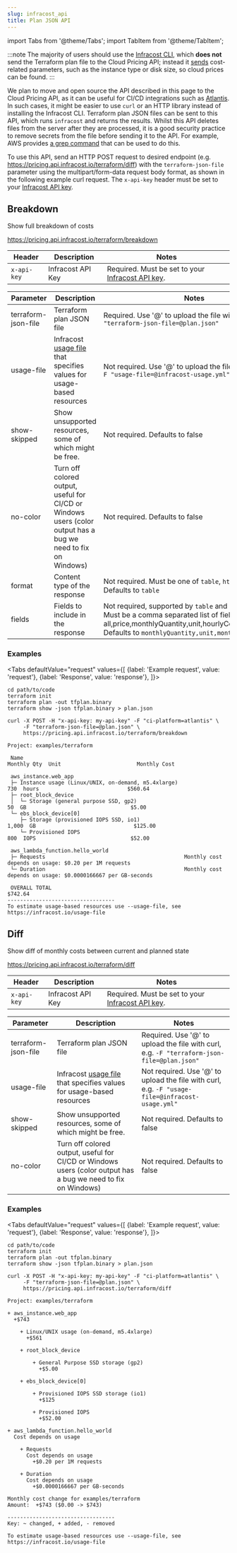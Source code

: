 ```yaml
---
slug: infracost_api
title: Plan JSON API
---
```


import Tabs from '@theme/Tabs';
import TabItem from '@theme/TabItem';

:::note
The majority of users should use the [Infracost CLI](/docs/#quick-start), which **does not** send the Terraform plan file to the Cloud Pricing API; instead it [sends](/docs/faq#what-data-is-sent-to-the-cloud-pricing-api) cost-related parameters, such as the instance type or disk size, so cloud prices can be found.
:::

We plan to move and open source the API described in this page to the Cloud Pricing API, as it can be useful for CI/CD integrations such as [Atlantis](/docs/integrations/cicd#atlantis). In such cases, it might be easier to use `curl` or an HTTP library instead of installing the Infracost CLI. Terraform plan JSON files can be sent to this API, which runs `infracost` and returns the results. Whilst this API deletes files from the server after they are processed, it is a good security practice to remove secrets from the file before sending it to the API. For example, AWS provides [a grep command](https://gist.github.com/alikhajeh1/f2c3f607c44dabc70c73e04d47bb1307) that can be used to do this.

To use this API, send an HTTP POST request to desired endpoint (e.g. https://pricing.api.infracost.io/terraform/diff) with the `terraform-json-file` parameter using the multipart/form-data request body format, as shown in the following example curl request. The `x-api-key` header must be set to your [Infracost API key](/docs/#2-get-api-key).

## Breakdown

Show full breakdown of costs

https://pricing.api.infracost.io/terraform/breakdown

| Header | Description | Notes |
| ---       | ---         | ---   |
| `x-api-key` | Infracost API Key | Required.  Must be set to your [Infracost API key](/docs/#2-get-api-key). |

| Parameter | Description | Notes |
| ---       | ---         | ---   |
| terraform-json-file | Terraform plan JSON file | Required. Use '@' to upload the file with curl, e.g. `-F "terraform-json-file=@plan.json"` |
| usage-file | Infracost [usage file](/docs/usage_based_resources) that specifies values for usage-based resources | Not required. Use '@' to upload the file with curl, e.g. `-F "usage-file=@infracost-usage.yml"` |
| show-skipped | Show unsupported resources, some of which might be free. | Not required. Defaults to false |
| no-color | Turn off colored output, useful for CI/CD or Windows users (color output has a bug we need to fix on Windows) | Not required. Defaults to false |
| format | Content type of the response | Not required.  Must be one of `table`, `html` or `json`.  Defaults to `table` |
| fields | Fields to include in the response | Not required, supported by `table` and `html` formats.  Must be a comma separated list of fields: all,price,monthlyQuantity,unit,hourlyCost,monthlyCost.  Defaults to `monthlyQuantity,unit,monthlyCost` |

### Examples

<Tabs
defaultValue="request"
values={[
{label: 'Example request', value: 'request'},
{label: 'Response', value: 'response'},
]}>
<TabItem value="request">

  ```shell
  cd path/to/code
  terraform init
  terraform plan -out tfplan.binary
  terraform show -json tfplan.binary > plan.json

  curl -X POST -H "x-api-key: my-api-key" -F "ci-platform=atlantis" \
       -F "terraform-json-file=@plan.json" \
       https://pricing.api.infracost.io/terraform/breakdown
  ```

  </TabItem>
  <TabItem value="response">

  ```text
  Project: examples/terraform
  
   Name                                                           Monthly Qty  Unit                        Monthly Cost 
                                                                                                                        
   aws_instance.web_app                                                                                                 
   ├─ Instance usage (Linux/UNIX, on-demand, m5.4xlarge)                  730  hours                            $560.64 
   ├─ root_block_device                                                                                                 
   │  └─ Storage (general purpose SSD, gp2)                                50  GB                                 $5.00 
   └─ ebs_block_device[0]                                                                                               
      ├─ Storage (provisioned IOPS SSD, io1)                            1,000  GB                               $125.00 
      └─ Provisioned IOPS                                                 800  IOPS                              $52.00 
                                                                                                                        
   aws_lambda_function.hello_world                                                                                      
   ├─ Requests                                            Monthly cost depends on usage: $0.20 per 1M requests          
   └─ Duration                                            Monthly cost depends on usage: $0.0000166667 per GB-seconds   
                                                                                                                        
   OVERALL TOTAL                                                                                                $742.64 
  ----------------------------------
  To estimate usage-based resources use --usage-file, see https://infracost.io/usage-file
  ```

  </TabItem>
</Tabs>

## Diff 

Show diff of monthly costs between current and planned state

https://pricing.api.infracost.io/terraform/diff

| Header | Description | Notes |
| ---       | ---         | ---   |
| `x-api-key` | Infracost API Key | Required.  Must be set to your [Infracost API key](/docs/#2-get-api-key). |

| Parameter | Description | Notes |
| ---       | ---         | ---   |
| terraform-json-file | Terraform plan JSON file | Required. Use '@' to upload the file with curl, e.g. `-F "terraform-json-file=@plan.json"` |
| usage-file | Infracost [usage file](/docs/usage_based_resources) that specifies values for usage-based resources | Not required. Use '@' to upload the file with curl, e.g. `-F "usage-file=@infracost-usage.yml"` |
| show-skipped | Show unsupported resources, some of which might be free. | Not required. Defaults to false |
| no-color | Turn off colored output, useful for CI/CD or Windows users (color output has a bug we need to fix on Windows) | Not required. Defaults to false |

### Examples

<Tabs
  defaultValue="request"
  values={[
    {label: 'Example request', value: 'request'},
    {label: 'Response', value: 'response'},
  ]}>
  <TabItem value="request">

  ```shell
  cd path/to/code
  terraform init
  terraform plan -out tfplan.binary
  terraform show -json tfplan.binary > plan.json

  curl -X POST -H "x-api-key: my-api-key" -F "ci-platform=atlantis" \
       -F "terraform-json-file=@plan.json" \
       https://pricing.api.infracost.io/terraform/diff
  ```

  </TabItem>
  <TabItem value="response">

  ```text
  Project: examples/terraform

  + aws_instance.web_app
    +$743

      + Linux/UNIX usage (on-demand, m5.4xlarge)
        +$561

      + root_block_device

          + General Purpose SSD storage (gp2)
            +$5.00

      + ebs_block_device[0]

          + Provisioned IOPS SSD storage (io1)
            +$125

          + Provisioned IOPS
            +$52.00

  + aws_lambda_function.hello_world
    Cost depends on usage

      + Requests
        Cost depends on usage
          +$0.20 per 1M requests

      + Duration
        Cost depends on usage
          +$0.0000166667 per GB-seconds

  Monthly cost change for examples/terraform
  Amount:  +$743 ($0.00 -> $743)

  ----------------------------------
  Key: ~ changed, + added, - removed

  To estimate usage-based resources use --usage-file, see https://infracost.io/usage-file
  ```

  </TabItem>
</Tabs>
